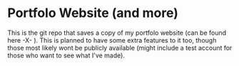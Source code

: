 # Portfolo Website (and more)
 This is the git repo that saves a copy of my portfolo website (can be found here -X- ). This is planned to have some extra features to it too, though those most likely wont be publicly available (might include a test account for those who want to see what I've made).
